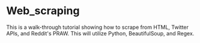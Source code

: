 # Web_scraping
This is a walk-through tutorial showing how to scrape from HTML, Twitter APIs, and Reddit's PRAW. This will utilize Python, BeautifulSoup, and Regex.
